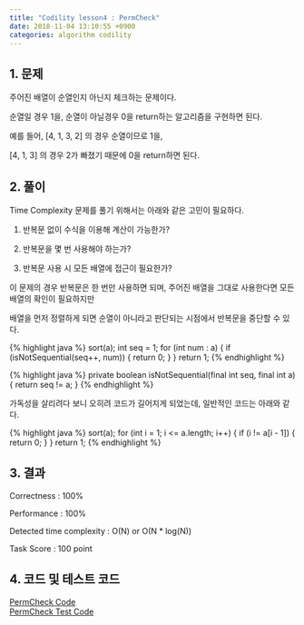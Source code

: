 ```yaml
---
title: "Codility lesson4 : PermCheck"
date: 2018-11-04 13:10:55 +0900
categories: algorithm codility
---
```


## 1. 문제

주어진 배열이 순열인지 아닌지 체크하는 문제이다.

순열일 경우 1을, 순열이 아닐경우 0을 return하는 알고리즘을 구현하면 된다.

예를 들어, [4, 1, 3, 2] 의 경우 순열이므로 1을,

[4, 1, 3] 의 경우 2가 빠졌기 때문에 0을 return하면 된다.


## 2. 풀이

Time Complexity 문제를 풀기 위해서는 아래와 같은 고민이 필요하다.

1. 반복문 없이 수식을 이용해 계산이 가능한가?

2. 반복문을 몇 번 사용해야 하는가?

3. 반복문 사용 시 모든 배열에 접근이 필요한가?   

이 문제의 경우 반복문은 한 번만 사용하면 되며, 주어진 배열을 그대로 사용한다면 모든 배열의 확인이 필요하지만

배열을 먼저 정렬하게 되면 순열이 아니라고 판단되는 시점에서 반복문을 중단할 수 있다. 

{% highlight java %}
    sort(a);
    int seq = 1;
    for (int num : a) {
        if (isNotSequential(seq++, num)) {
            return 0;
        }
    }
    return 1;
{% endhighlight %}

{% highlight java %}
    private boolean isNotSequential(final int seq, final int a) {
        return seq != a;
    }
{% endhighlight %}

가독성을 살리려다 보니 오히려 코드가 길어지게 되었는데, 일반적인 코드는 아래와 같다.

{% highlight java %}
    sort(a);
    for (int i = 1; i <= a.length; i++) {
        if (i != a[i - 1]) {
            return 0;
        }
    }
    return 1;
{% endhighlight %}



## 3. 결과
Correctness : 100%

Performance : 100%

Detected time complexity : O(N) or O(N * log(N))

Task Score : 100 point


## 4. 코드 및 테스트 코드
<div markdown="0">
    <a href="https://github.com/parksolo/algoStudy/blob/master/src/main/codility/lesson/lesson4/PermCheck.java"
       class="btn btn-success" 
       target="_blank">
       PermCheck Code
    </a>
</div>   
<div markdown="0">
    <a href="https://github.com/parksolo/algoStudy/blob/master/src/test/codility/lesson/lesson4/PermCheck.java"
       class="btn btn-warning" 
       target="_blank">
       PermCheck Test Code
    </a>
</div>


